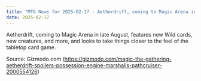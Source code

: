 ```yaml
---
title: "MTG News for 2025-02-17 - Aetherdrift, coming to Magic Arena in late August,..."
date: 2025-02-17
---
```


Aetherdrift, coming to Magic Arena in late August, features new Wild cards, new creatures, and more, and looks to take things closer to the feel of the tabletop card game.

Source: Gizmodo.com (https://gizmodo.com/magic-the-gathering-aetherdrift-spoilers-possession-engine-marshalls-pathcruiser-2000554126)
